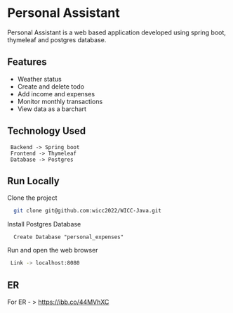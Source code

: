 
# Personal Assistant

Personal Assistant is a web based application developed using spring boot, thymeleaf and postgres database.



## Features
- Weather status
- Create and delete todo 
- Add income and expenses
- Monitor monthly transactions
- View data as a barchart


## Technology Used
     Backend -> Spring boot
	 Frontend -> Thymeleaf
	 Database -> Postgres
## Run Locally

Clone the project

```bash
  git clone git@github.com:wicc2022/WICC-Java.git
```


Install Postgres Database

```
  Create Database "personal_expenses"
```

Run and open the web browser 

```bash
 Link -> localhost:8080
```


## ER
For ER - > https://ibb.co/44MVhXC